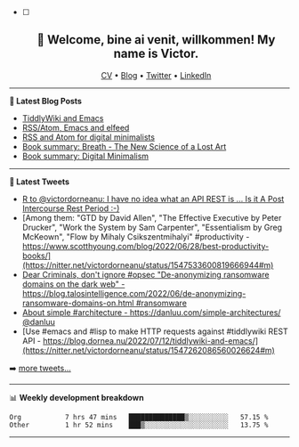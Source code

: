   - [ ] <h2 align="center">👋 Welcome, bine ai venit, willkommen! My name is Victor. </h2>
                    <p align="center">
                    <a href="https://dornea.nu/cv">CV</a> •
                    <a href="https://blog.dornea.nu">Blog</a> •
                    <a href="https://twitter.com/victordorneanu">Twitter</a> •
                    <a href="https://www.linkedin.com/in/victor-dorneanu/">LinkedIn</a> 
                    </p>

  <!--
  **dorneanu/dorneanu** is a ✨ _special_ ✨ repository because its `README.md` (this file) appears on your GitHub profile.

  Here are some ideas to get you started:

  - 🔭 I’m currently working on ...
  - 🌱 I’m currently learning ...
  - 👯 I’m looking to collaborate on ...
  - 🤔 I’m looking for help with ...
  - 💬 Ask me about ...
  - 📫 How to reach me: ...
  - 😄 Pronouns: ...
  - ⚡ Fun fact: ...
  -->

  ---

  **📝 Latest Blog Posts**

  <!-- BLOG-POST-LIST:START -->
- [TiddlyWiki and Emacs](https://blog.dornea.nu/2022/07/12/tiddlywiki-and-emacs/)
- [RSS/Atom, Emacs and elfeed](https://blog.dornea.nu/2022/06/29/rss/atom-emacs-and-elfeed/)
- [RSS and Atom for digital minimalists](https://blog.dornea.nu/2022/06/13/rss-and-atom-for-digital-minimalists/)
- [Book summary: Breath - The New Science of a Lost Art](https://blog.dornea.nu/2022/05/30/book-summary-breath-the-new-science-of-a-lost-art/)
- [Book summary: Digital Minimalism](https://blog.dornea.nu/2022/05/02/book-summary-digital-minimalism/)
<!-- BLOG-POST-LIST:END -->

  ---

  **📱 Latest Tweets**

  <!-- TWITTER:START -->
- [R to @victordorneanu: I have no idea what an API REST is ... Is it A Post Intercourse Rest Period :-&rpar;](https://nitter.net/BeaBonobo/status/1547617122192216064#m)
- [Among them: &quot;GTD by David Allen&quot;, &quot;The Effective Executive by Peter Drucker&quot;, &quot;Work the System by Sam Carpenter&quot;, &quot;Essentialism by Greg McKeown&quot;, &quot;Flow by Mihaly Csikszentmihalyi&quot; #productivity - https://www.scotthyoung.com/blog/2022/06/28/best-productivity-books/](https://nitter.net/victordorneanu/status/1547533600819666944#m)
- [Dear Criminals, don&#39;t ignore #opsec &quot;De-anonymizing ransomware domains on the dark web&quot; - https://blog.talosintelligence.com/2022/06/de-anonymizing-ransomware-domains-on.html #ransomware](https://nitter.net/victordorneanu/status/1547523040870862848#m)
- [About simple #architecture - https://danluu.com/simple-architectures/ @danluu](https://nitter.net/victordorneanu/status/1547521345667358720#m)
- [Use #emacs and #lisp to make HTTP requests against #tiddlywiki REST API - https://blog.dornea.nu/2022/07/12/tiddlywiki-and-emacs/](https://nitter.net/victordorneanu/status/1547262086560026624#m)
<!-- TWITTER:END -->

  ➡️ [more tweets...](https://twitter.com/victordorneanu)

  ---

  📊 **Weekly development breakdown**

  <!--START_SECTION:waka-->

```text
Org           7 hrs 47 mins   ██████████████▒░░░░░░░░░░   57.15 %
Other         1 hr 52 mins    ███▒░░░░░░░░░░░░░░░░░░░░░   13.75 %
```

<!--END_SECTION:waka-->

  ---

